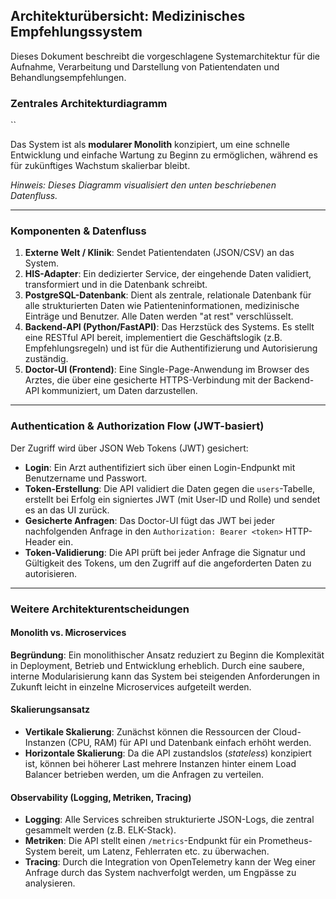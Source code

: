 ## Architekturübersicht: Medizinisches Empfehlungssystem

Dieses Dokument beschreibt die vorgeschlagene Systemarchitektur für die Aufnahme, Verarbeitung und Darstellung von Patientendaten und Behandlungsempfehlungen.

### Zentrales Architekturdiagramm
``

Das System ist als **modularer Monolith** konzipiert, um eine schnelle Entwicklung und einfache Wartung zu Beginn zu ermöglichen, während es für zukünftiges Wachstum skalierbar bleibt.


*Hinweis: Dieses Diagramm visualisiert den unten beschriebenen Datenfluss.*

---
### Komponenten & Datenfluss

1.  **Externe Welt / Klinik**: Sendet Patientendaten (JSON/CSV) an das System.
2.  **HIS-Adapter**: Ein dedizierter Service, der eingehende Daten validiert, transformiert und in die Datenbank schreibt.
3.  **PostgreSQL-Datenbank**: Dient als zentrale, relationale Datenbank für alle strukturierten Daten wie Patienteninformationen, medizinische Einträge und Benutzer. Alle Daten werden "at rest" verschlüsselt.
4.  **Backend-API (Python/FastAPI)**: Das Herzstück des Systems. Es stellt eine RESTful API bereit, implementiert die Geschäftslogik (z.B. Empfehlungsregeln) und ist für die Authentifizierung und Autorisierung zuständig.
5.  **Doctor-UI (Frontend)**: Eine Single-Page-Anwendung im Browser des Arztes, die über eine gesicherte HTTPS-Verbindung mit der Backend-API kommuniziert, um Daten darzustellen.

---
### Authentication & Authorization Flow (JWT-basiert)

Der Zugriff wird über JSON Web Tokens (JWT) gesichert:

* **Login**: Ein Arzt authentifiziert sich über einen Login-Endpunkt mit Benutzername und Passwort.
* **Token-Erstellung**: Die API validiert die Daten gegen die `users`-Tabelle, erstellt bei Erfolg ein signiertes JWT (mit User-ID und Rolle) und sendet es an das UI zurück.
* **Gesicherte Anfragen**: Das Doctor-UI fügt das JWT bei jeder nachfolgenden Anfrage in den `Authorization: Bearer <token>` HTTP-Header ein.
* **Token-Validierung**: Die API prüft bei jeder Anfrage die Signatur und Gültigkeit des Tokens, um den Zugriff auf die angeforderten Daten zu autorisieren.

---
### Weitere Architekturentscheidungen

#### Monolith vs. Microservices
**Begründung**: Ein monolithischer Ansatz reduziert zu Beginn die Komplexität in Deployment, Betrieb und Entwicklung erheblich. Durch eine saubere, interne Modularisierung kann das System bei steigenden Anforderungen in Zukunft leicht in einzelne Microservices aufgeteilt werden.

#### Skalierungsansatz
* **Vertikale Skalierung**: Zunächst können die Ressourcen der Cloud-Instanzen (CPU, RAM) für API und Datenbank einfach erhöht werden.
* **Horizontale Skalierung**: Da die API zustandslos (*stateless*) konzipiert ist, können bei höherer Last mehrere Instanzen hinter einem Load Balancer betrieben werden, um die Anfragen zu verteilen.

#### Observability (Logging, Metriken, Tracing)
* **Logging**: Alle Services schreiben strukturierte JSON-Logs, die zentral gesammelt werden (z.B. ELK-Stack).
* **Metriken**: Die API stellt einen `/metrics`-Endpunkt für ein Prometheus-System bereit, um Latenz, Fehlerraten etc. zu überwachen.
* **Tracing**: Durch die Integration von OpenTelemetry kann der Weg einer Anfrage durch das System nachverfolgt werden, um Engpässe zu analysieren.